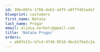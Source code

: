 ```yaml
---
id: 39bc60fe-1760-4eb3-a4f5-a8f7fdb1ada7
blueprint: customers
first_name: Nataša
last_name: Progar
email: aljosa.verbeti@gmail.com
title: 'Nataša Progar'
orders:
  - a607e13c-b7cd-4749-9516-9bcb1fbe5c2a
---
```

